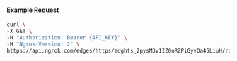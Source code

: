 <!-- Code generated for API Clients. DO NOT EDIT. -->

#### Example Request

```bash
curl \
-X GET \
-H "Authorization: Bearer {API_KEY}" \
-H "Ngrok-Version: 2" \
https://api.ngrok.com/edges/https/edghts_2pysM3v1IZ0nRZPiGyvOa45LiuH/routes/edghtsrt_2pysM0XxTG6p2y2oc1At3nGTKP9/websocket_tcp_converter
```
